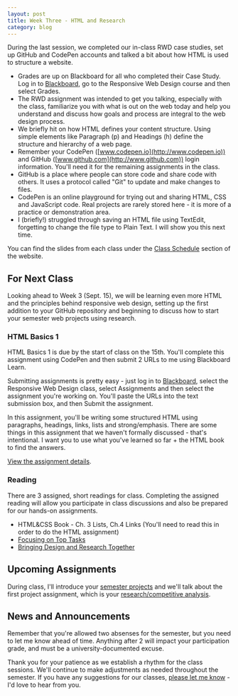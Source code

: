 ```yaml
---
layout: post
title: Week Three - HTML and Research
category: blog
---
```


During the last session, we completed our in-class RWD case studies, set up GitHub and CodePen accounts and talked a bit about how HTML is used to structure a website.  

* Grades are up on Blackboard for all who completed their Case Study.  Log in to [Blackboard](http://learn.kent.edu), go to the Responsive Web Design course and then select Grades.
* The RWD assignment was intended to get you talking, especially with the class, familiarize you with what is out on the web today and help you understand and discuss how goals and process are integral to the web design process.
* We briefly hit on how HTML defines your content structure.  Using simple elements like Paragraph (p) and Headings (h) define the structure and hierarchy of a web page.
* Remember your CodePen ([www.codepen.io](http://www.codepen.io)) and GitHub ([www.github.com](http://www.github.com)) login information.  You'll need it for the remaining assignments in the class.
* GitHub is a place where people can store code and share code with others.  It uses a protocol called "Git" to update and make changes to files.
* CodePen is an online playground for trying out and sharing HTML, CSS and JavaScript code.  Real projects are rarely stored here - it is more of a practice or demonstration area.
* I (briefly!) struggled through saving an HTML file using TextEdit, forgetting to change the file type to Plain Text.  I will show you this next time.

You can find the slides from each class under the [Class Schedule](http://rwdkent.com/class/schedule/) section of the website.

## For Next Class

Looking ahead to Week 3 (Sept. 15), we will be learning even more HTML and the principles behind responsive web design, setting up the first addition to your GitHub repository and beginning to discuss how to start your semester web projects using research.

### HTML Basics 1

HTML Basics 1 is due by the start of class on the 15th.  You'll complete this assignment using CodePen and then submit 2 URLs to me using Blackboard Learn.  

Submitting assignments is pretty easy - just log in to [Blackboard](http://learn.kent.edu), select the Responsive Web Design class, select Assignments and then select the assignment you're working on.  You'll paste the URLs into the text submission box, and then Submit the assignment.

In this assignment, you'll be writing some structured HTML using paragraphs, headings, links, lists and strong/emphasis.  There are some things in this assignment that we haven't formally discussed - that's intentional.  I want you to use what you've learned so far + the HTML book to find the answers.

[View the assignment details](http://rwdkent.com/class/assignments/html/).

### Reading

There are 3 assigned, short readings for class.  Completing the assigned reading will allow you participate in class discussions and also be prepared for our hands-on assignments.

* HTML&CSS Book - Ch. 3 Lists, Ch.4 Links (You'll need to read this in order to do the HTML assignment)
* [Focusing on Top Tasks](http://alistapart.com/article/what-really-matters-focusing-on-top-tasks)
* [Bringing Design and Research Together](https://24ways.org/2013/bringing-design-and-research-closer-together/)

## Upcoming Assignments

During class, I'll introduce your [semester projects](http://rwdkent.com/class/assignments/project-summary.html) and we'll talk about the first project assignment, which is your [research/competitive analysis](http://rwdkent.com/class/assignments/research).

## News and Announcements

Remember that you're allowed two absenses for the semester, but you need to let me know ahead of time.  Anything after 2 will impact your participation grade, and must be a university-documented excuse.

Thank you for your patience as we establish a rhythm for the class sessions. We'll continue to make adjustments as needed throughout the semester.  If you have any suggestions for our classes, [please let me know](mailto:challahan@ideabasekent.com) - I'd love to hear from you.
